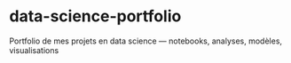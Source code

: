 # data-science-portfolio
Portfolio de mes projets en data science — notebooks, analyses, modèles, visualisations
